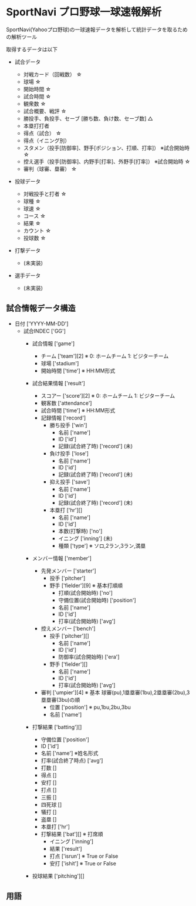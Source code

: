 SportNavi プロ野球一球速報解析
==============================

SportNavi(Yahooプロ野球)の一球速報データを解析して統計データを取るための解析ツール

取得するデータは以下
* 試合データ
    * 対戦カード（回戦数） ☆
    * 球場 ☆
    * 開始時間 ☆
    * 試合時間 ☆
    * 観衆数 ☆
    * 試合概要、戦評 ☆
    * 勝投手、負投手、セーブ [勝ち数、負け数、セーブ数] △
    * 本塁打打者 
    * 得点（試合） ☆
    * 得点（イニング別） 
    * スタメン（投手[防御率]、野手[ポジション、打順、打率]） ※試合開始時 ☆
    * 控え選手（投手[防御率]、内野手[打率]、外野手[打率]） ※試合開始時 ☆
    * 審判（球審、塁審） ☆
    
* 投球データ
    * 対戦投手と打者 ☆
    * 球種 ☆
    * 球速 ☆
    * コース ☆
    * 結果 ☆
    * カウント ☆
    * 投球数 ☆
    
* 打撃データ
    * (未実装)
    
* 選手データ
    * (未実装)


試合情報データ構造
---------------------
* 日付 ['YYYY-MM-DD']
    * 試合INDEC ['GG']
        * 試合情報 ['game']
            * チーム ['team'][2]    ※ 0: ホームチーム 1: ビジターチーム
            * 球場 ['stadium']
            * 開始時間 ['time']     ※ HH:MM形式
            
        * 試合結果情報 ['result']
            * スコアー ['score'][2] ※ 0: ホームチーム 1: ビジターチーム
            * 観客数 ['attendance']
            * 試合時間 ['time']     ※ HH:MM形式
            * 記録情報 ['record']
                * 勝ち投手 ['win']
                    * 名前 ['name']
                    * ID ['id']
                    * 記録(試合終了時) ['record']   (未)
                * 負け投手 ['lose']
                    * 名前 ['name']
                    * ID ['id']
                    * 記録(試合終了時) ['record']   (未)
                * 抑え投手 ['save']
                    * 名前 ['name']
                    * ID ['id']
                    * 記録(試合終了時) ['record']   (未)
                * 本塁打 ['hr'][]
                    * 名前 ['name']
                    * ID ['id']
                    * 本数(打撃時) ['no']
                    * イニング ['inning']   (未)
                    * 種類 ['type']   ※ ソロ,2ラン,3ラン,満塁

        * メンバー情報 ['member']
            * 先発メンバー ['starter']
                * 投手 ['pitcher']
                * 野手 ['fielder'][9]  ※ 基本打順順
                    * 打順(試合開始時) ['no']
                    * 守備位置(試合開始時) ['position']
                    * 名前 ['name']
                    * ID ['id']
                    * 打率(試合開始時) ['avg']
            * 控えメンバー ['bench']
                * 投手 ['pitcher'][]
                    * 名前 ['name']
                    * ID ['id']
                    * 防御率(試合開始時) ['era']
                * 野手 ['fielder'][]
                    * 名前 ['name']
                    * ID ['id']
                    * 打率(試合開始時) ['avg']
            * 審判 ['umpier'][4]     ※ 基本 球審(pu),1塁塁審(1bu),2塁塁審(2bu),3塁塁審(3bu)の順
                * 位置 ['position']  ※ pu,1bu,2bu,3bu
                * 名前 ['name']
                
        * 打撃結果 ['batting'][]
            * 守備位置 ['position']
            * ID ['id']
            * 名前 ['name']   ※姓名形式
            * 打率(試合終了時点) ['avg']
            * 打数 []
            * 得点 []
            * 安打 []
            * 打点 []
            * 三振 []
            * 四死球 []
            * 犠打 []
            * 盗塁 []
            * 本塁打 ['hr']
            * 打撃結果 ['bat'][]   ※ 打席順
                * イニング ['inning']
                * 結果 ['result']
                * 打点 ['isrun']    ※ True or False
                * 安打 ['ishit']    ※ True or False
            
        * 投球結果 ['pitching'][]



用語
----
	